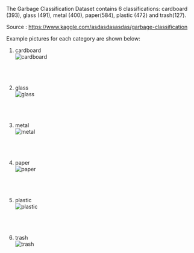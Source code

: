 The Garbage Classification Dataset contains 6 classifications: cardboard (393), glass (491), metal (400), paper(584), plastic (472) and trash(127).

Source : https://www.kaggle.com/asdasdasasdas/garbage-classification

Example pictures for each category are shown below:

1. cardboard<br>
![cardboard](https://github.com/harish988/AVENGERS/blob/master/Dataset/cardboard/cardboard1.jpg)<br><br><br><br>

2. glass<br>
![glass](https://github.com/harish988/AVENGERS/blob/master/Dataset/glass/glass1.jpg)<br><br><br><br>

3. metal<br>
![metal](https://github.com/harish988/AVENGERS/blob/master/Dataset/metal/metal1.jpg)<br><br><br><br>

4. paper<br>
![paper](https://github.com/harish988/AVENGERS/blob/master/Dataset/paper/paper1.jpg)<br><br><br><br>

5. plastic<br>
![plastic](https://github.com/harish988/AVENGERS/blob/master/Dataset/plastic/plastic1.jpg)<br><br><br><br>

6. trash<br>
![trash](https://github.com/harish988/AVENGERS/blob/master/Dataset/trash/trash1.jpg)
